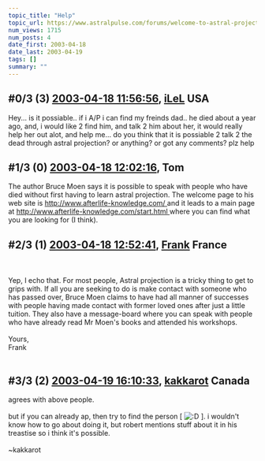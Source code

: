 ```yaml
---
topic_title: "Help"
topic_url: https://www.astralpulse.com/forums/welcome-to-astral-projection-experiences!/help-4213
num_views: 1715
num_posts: 4
date_first: 2003-04-18
date_last: 2003-04-19
tags: []
summary: ""
---
```


## \#0/3 (3) [2003-04-18 11:56:56](https://www.astralpulse.com/forums/index.php?msg=119922), [iLeL](https://www.astralpulse.com/forums/profile/?u=1994) USA ##
<section>
Hey... is it possiable.. if i A/P i can find my freinds dad.. he died about a year ago, and, i would like 2 find him, and talk 2 him about her, it would really help her out alot, and help me... do you think that it is possiable 2 talk 2 the dead through astral projection? or anything? or got any comments? plz help
</section>

## \#1/3 (0) [2003-04-18 12:02:16](https://www.astralpulse.com/forums/index.php?msg=28415), Tom  ##
<section>
The author Bruce Moen says it is possible to speak with people who have died without first having to learn astral projection. The welcome page to his web site is
<a class="bbc_link" href="http://www.afterlife-knowledge.com/" rel="noopener" target="_blank">
 http://www.afterlife-knowledge.com/
</a>
and it leads to a main page at
<a class="bbc_link" href="http://www.afterlife-knowledge.com/start.html" rel="noopener" target="_blank">
 http://www.afterlife-knowledge.com/start.html
</a>
where you can find what you are looking for (I think).
</section>

## \#2/3 (1) [2003-04-18 12:52:41](https://www.astralpulse.com/forums/index.php?msg=28417), [Frank](https://www.astralpulse.com/forums/profile/?u=359) France ##
<section>
<br>
<br>
Yep, I echo that. For most people, Astral projection is a tricky thing to get to grips with. If all you are seeking to do is make contact with someone who has passed over, Bruce Moen claims to have had all manner of successes with people having made contact with former loved ones after just a little tuition. They also have a message-board where you can speak with people who have already read Mr Moen's books and attended his workshops.
<br>
<br>
Yours,
<br>
Frank
<br>
<br>
</section>

## \#3/3 (2) [2003-04-19 16:10:33](https://www.astralpulse.com/forums/index.php?msg=28490), [kakkarot](https://www.astralpulse.com/forums/profile/?u=541) Canada ##
<section>
agrees with above people.
<br>
<br>
but if you can already ap, then try to find the person [
<img alt=":D" class="smiley" src="https://www.astralpulse.com/forums/Smileys/fugue/cheesy.png" title="Cheesy"/>
]. i wouldn't know how to go about doing it, but robert mentions stuff about it in his treastise so i think it's possible.
<br>
<br>
~kakkarot
</section>